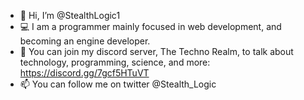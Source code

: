 - 👋 Hi, I’m @StealthLogic1
- 💻 I am a programmer mainly focused in web development, and becoming an engine developer.
- 📢 You can join my discord server, The Techno Realm, to talk about technology, programming, science, and more: https://discord.gg/7gcf5HTuVT
- 📫 You can follow me on twitter @Stealth_Logic
